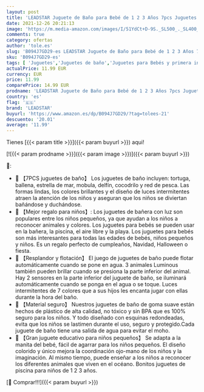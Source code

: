 ```yaml
---
layout: post
title: 'LEADSTAR Juguete de Baño para Bebé de 1 2 3 Años 7pcs Juguetes de Baño para Bebé Niños Luminosos Juguetes Flotante con Bolsillo de Red Animales Marinos Coloridos para Bebés Baño Piscina Playa'
date: 2021-12-26 20:21:13
image: 'https://m.media-amazon.com/images/I/51YdCt+D-9S._SL500_._SL400_.jpg'
comments: true
category: ofertas
author: 'tole.es'
slug: 'B094J7GD29-es LEADSTAR Juguete de Baño para Bebé de 1 2 3 Años 7pcs...'
sku: 'B094J7GD29-es'
tags: [ 'Juguetes','Juguetes de baño','Juguetes para Bebés y primera infancia','Juguetes y juegos','bebé','bebés','leadstar', ]
actualPrice: 11.99 EUR
currency: EUR
price: 11.99
comparePrice: 14.99 EUR
prodname: 'LEADSTAR Juguete de Baño para Bebé de 1 2 3 Años 7pcs Juguetes de Baño para Bebé Niños Luminosos Juguetes Flotante con Bolsillo de Red Animales Marinos Coloridos para Bebés Baño Piscina Playa'
country: 'es'
flag: '🇪🇸'
brand: 'LEADSTAR'
buyurl: 'https://www.amazon.es/dp/B094J7GD29/?tag=tolees-21'
descuento: '20.01'
average: '11.99'
---
```


Tienes [{{< param title >}}]({{< param buyurl >}}) aqui!

[![{{< param prodname >}}]({{< param image >}})]({{< param buyurl >}})

🔎:

- 🐳 【7PCS juguetes de baño】 Los juguetes de baño incluyen: tortuga, ballena, estrella de mar, mobula, delfín, cocodrilo y red de pesca. Las formas lindas, los colores brillantes y el diseño de luces intermitentes atraen la atención de los niños y aseguran que los niños se diviertan bañándose y duchándose.
- 👶 【Mejor regalo para niños】: Los juguetes de bañera con luz son populares entre los niños pequeños, ya que ayudan a los niños a reconocer animales y colores. Los juguetes para bebés se pueden usar en la bañera, la piscina, el aire libre y la playa. Los juguetes para bebés son más interesantes para todas las edades de bebés, niños pequeños y niños. Es un regalo perfecto de cumpleaños, Navidad, Halloween o fiesta.
- 🌅 【Resplandor y flotación】 El juego de juguetes de baño puede flotar automáticamente cuando se pone en agua. 3 animales Luminous también pueden brillar cuando se presiona la parte inferior del animal. Hay 2 sensores en la parte inferior del juguete de baño, se iluminará automáticamente cuando se ponga en el agua o se toque. Luces intermitentes de 7 colores que a sus hijos les encanta jugar con ellas durante la hora del baño.
- 🐢 【Material seguro】 Nuestros juguetes de baño de goma suave están hechos de plástico de alta calidad, no tóxico y sin BPA que es 100% seguro para los niños. Y todo diseñado con esquinas redondeadas, evita que los niños se lastimen durante el uso, seguro y protegido.Cada juguete de baño tiene una salida de agua para evitar el moho.
- 🌈 【Gran juguete educativo para niños pequeños】 Se adapta a la manita del bebé, fácil de agarrar para los niños pequeños. El diseño colorido y único mejora la coordinación ojo-mano de los niños y la imaginación. Al mismo tiempo, puede enseñar a los niños a reconocer los diferentes animales que viven en el océano. Bonitos juguetes de piscina para niños de 1 2 3 años.

[🛒 Comprar!!!]({{< param buyurl >}})
